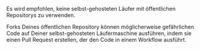Es wird empfohlen, keine selbst-gehosteten Läufer mit öffentlichen Repositorys zu verwenden.

Forks Deines öffentlichen Repository können möglicherweise gefährlichen Code auf Deiner selbst-gehosteten Läufermaschine ausführen, indem sie einen Pull Request erstellen, der den Code in einem Workflow ausführt.

